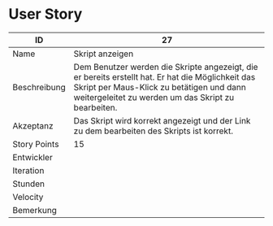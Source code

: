 # User Story

| ID         |27|
|-|-|
|Name        |Skript anzeigen|
|Beschreibung|Dem Benutzer werden die Skripte angezeigt, die er bereits erstellt hat. Er hat die Möglichkeit das Skript per Maus-Klick zu betätigen und dann weitergeleitet zu werden um das Skript zu bearbeiten.|
|Akzeptanz   |Das Skript wird korrekt angezeigt und der Link zu dem bearbeiten des Skripts ist korrekt.|
|Story Points|15|
|Entwickler  ||
|Iteration   ||
|Stunden     ||
|Velocity    ||
|Bemerkung   ||
